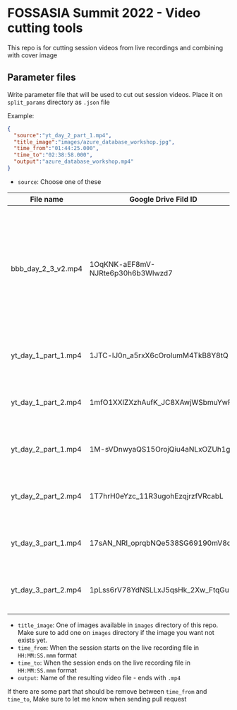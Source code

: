 # FOSSASIA Summit 2022 - Video cutting tools

This repo is for cutting session videos from live recordings and combining with cover image



## Parameter files
Write parameter file that will be used to cut out session videos.
Place it on `split_params` directory as `.json` file

Example:
```json
{
  "source":"yt_day_2_part_1.mp4",
  "title_image":"images/azure_database_workshop.jpg",
  "time_from":"01:44:25.000",
  "time_to":"02:38:58.000",
  "output":"azure_database_workshop.mp4"
}

```

- `source`: Choose one of these

| File name | Google Drive Fild ID | Description |
|--|--|--|
| bbb_day_2_3_v2.mp4 | 1OqKNK-aEF8mV-NJRte6p30h6b3Wlwzd7 | BBB recording of day 2~3 with White backdrop with pattern - Recommended For most types of sessions. Except sessions that uses video focus layout such as panel discussions |
| yt_day_1_part_1.mp4 | 1JTC-lJ0n_a5rxX6cOrolumM4TkB8Y8tQ | YouTube recording - Recommended For most type of sessions |
| yt_day_1_part_2.mp4 | 1mfO1XXlZXzhAufK_JC8XAwjWSbmuYwFC | YouTube recording - Recommended For most type of sessions |
| yt_day_2_part_1.mp4 | 1M-sVDnwyaQS15OrojQiu4aNLxOZUh1gG | YouTube recording - Recommended For most type of sessions |
| yt_day_2_part_2.mp4 | 1T7hrH0eYzc_11R3ugohEzqjrzfVRcabL | YouTube recording - Recommended For most type of sessions |
| yt_day_3_part_1.mp4 | 17sAN_NRl_oprqbNQe538SG69190mV8o- | YouTube recording - Recommended For most type of sessions |
| yt_day_3_part_2.mp4 | 1pLss6rV78YdNSLLxJ5qsHk_2Xw_FtqGu | YouTube recording - Recommended For most type of sessions |

- `title_image`: One of images available in `images` directory of this repo. Make sure to add one on `images` directory if the image you want not exists yet.
- `time_from`: When the session starts on the live recording file in `HH:MM:SS.mmm` format
- `time_to`: When the session ends on the live recording file in `HH:MM:SS.mmm` format
- `output`: Name of the resulting video file - ends with `.mp4`

If there are some part that should be remove between `time_from` and `time_to`, Make sure to let me know when sending pull request
